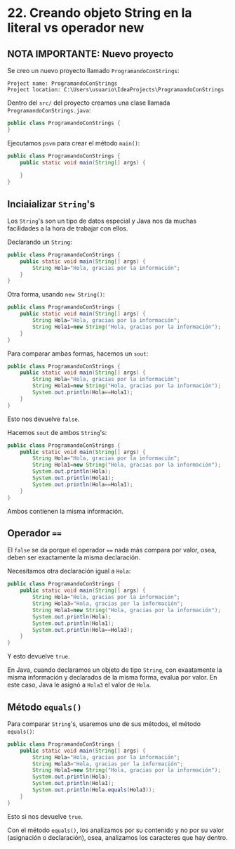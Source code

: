 # 22. Creando objeto String en la literal vs operador new

## **NOTA IMPORTANTE**: Nuevo proyecto

Se creo un nuevo proyecto llamado `ProgramandoConStrings`:

```plaintext
Project name: ProgramandoConStrings
Project location: C:\Users\usuario\IdeaProjects\ProgramandoConStrings
```

Dentro del `src/` del proyecto creamos una clase llamada `ProgramandoConStrings.java`:

```java
public class ProgramandoConStrings {
}
```

Ejecutamos `psvm` para crear el método `main()`:

```java
public class ProgramandoConStrings {
    public static void main(String[] args) {
        
    }
}
```

## Inciaializar `String`'s

Los `String`'s son un tipo de datos especial y Java nos da muchas facilidades a la hora de trabajar con ellos.

Declarando un `String`:

```java
public class ProgramandoConStrings {
    public static void main(String[] args) {
        String Hola="Hola, gracias por la información";
    }
}
```

Otra forma, usando `new String()`:

```java
public class ProgramandoConStrings {
    public static void main(String[] args) {
        String Hola="Hola, gracias por la información";
        String Hola1=new String("Hola, gracias por la información");
    }
}
```

Para comparar ambas formas, hacemos un `sout`:

```java
public class ProgramandoConStrings {
    public static void main(String[] args) {
        String Hola="Hola, gracias por la información";
        String Hola1=new String("Hola, gracias por la información");
        System.out.println(Hola==Hola1);
    }
}
```

Esto nos devuelve `false`.

Hacemos `sout` de ambos `String`'s:

```java
public class ProgramandoConStrings {
    public static void main(String[] args) {
        String Hola="Hola, gracias por la información";
        String Hola1=new String("Hola, gracias por la información");
        System.out.println(Hola);
        System.out.println(Hola1);
        System.out.println(Hola==Hola1);
    }
}
```

Ambos contienen la misma información.

## Operador `==`

El `false` se da porque el operador `==` nada más compara por valor, osea, deben ser exactamente la misma declaración.

Necesitamos otra declaración igual a `Hola`:

```java
public class ProgramandoConStrings {
    public static void main(String[] args) {
        String Hola="Hola, gracias por la información";
        String Hola3="Hola, gracias por la información";
        String Hola1=new String("Hola, gracias por la información");
        System.out.println(Hola);
        System.out.println(Hola1);
        System.out.println(Hola==Hola3);
    }
}
```

Y esto devuelve `true`.

En Java, cuando declaramos un objeto de tipo `String`, con exaatamente la misma información y declarados de la misma forma, evalua por valor.
En este caso, Java le asignó a `Hola3` el valor de `Hola`.

## Método `equals()`

Para comparar `String`'s, usaremos uno de sus métodos, el método `equals()`:

```java
public class ProgramandoConStrings {
    public static void main(String[] args) {
        String Hola="Hola, gracias por la información";
        String Hola3="Hola, gracias por la información";
        String Hola1=new String("Hola, gracias por la información");
        System.out.println(Hola);
        System.out.println(Hola1);
        System.out.println(Hola.equals(Hola3));
    }
}
```

Esto si nos devuelve `true`.

Con el método `equals()`, los analizamos por su contenido y no por su valor (asignación o declaración), osea, analizamos los caracteres que hay
dentro.